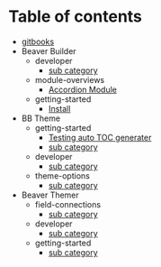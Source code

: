 # Table of contents

* [gitbooks](README.md)
* Beaver Builder
  * developer
    * [sub category](beaver-builder/developer/test.md)
  * module-overviews
    * [Accordion Module](beaver-builder/module-overviews/accordion-module.md)
  * getting-started
    * [Install](beaver-builder/getting-started/install.md)
* BB Theme
  * getting-started
    * [Testing auto TOC generater](beaver-builder-theme/getting-started/hello.md)
    * [sub category](beaver-builder-theme/getting-started/test.md)
  * developer
    * [sub category](beaver-builder-theme/developer/test.md)
  * theme-options
    * [sub category](beaver-builder-theme/theme-options/test.md)
* Beaver Themer
  * field-connections
    * [sub category](beaver-themer/field-connections/test.md)
  * developer
    * [sub category](beaver-themer/developer/test.md)
  * getting-started
    * [sub category](beaver-themer/getting-started/test.md)

